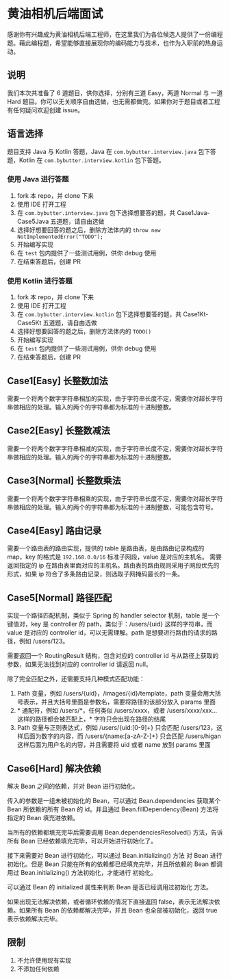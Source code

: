 # 黄油相机后端面试
感谢你有兴趣成为黄油相机后端工程师，在这里我们为各位候选人提供了一份编程题。藉此编程题，希望能够直接展现你的编码能力与技术，也作为入职前的热身运动。

## 说明
我们本次共准备了 6 道题目，供你选择，分别有三道 Easy，两道 Normal 与 一道 Hard 题目。你可以无关顺序自由选做，也无需都做完。如果你对于题目或者工程有任何疑问欢迎创建 issue。

## 语言选择
题目支持 Java 与 Kotlin 答题，Java 在 `com.bybutter.interview.java` 包下答题，Kotlin 在 `com.bybutter.interview.kotlin` 包下答题。

### 使用 Java 进行答题
01. fork 本 repo，并 clone 下来
02. 使用 IDE 打开工程
03. 在 `com.bybutter.interview.java` 包下选择想要答的题，共 Case1Java-Case5Java 五道题，请自由选做
04. 选择好想要回答的题之后，删除方法体内的 `throw new NotImplementedError("TODO");`
05. 开始编写实现
06. 在 `test` 包内提供了一些测试用例，供你 debug 使用
07. 在结束答题后，创建 PR

### 使用 Kotlin 进行答题
01. fork 本 repo，并 clone 下来
02. 使用 IDE 打开工程
03. 在 `com.bybutter.interview.kotlin` 包下选择想要答的题，共 Case1Kt-Case5Kt 五道题，请自由选做
04. 选择好想要回答的题之后，删除方法体内的 `TODO()`
05. 开始编写实现
06. 在 `test` 包内提供了一些测试用例，供你 debug 使用
07. 在结束答题后，创建 PR

## Case1[Easy] 长整数加法
需要一个将两个数字字符串相加的实现，由于字符串长度不定，需要你对超长字符串做相应的处理。输入的两个的字符串都为标准的十进制整数。

## Case2[Easy] 长整数减法
需要一个将两个数字字符串相减的实现，由于字符串长度不定，需要你对超长字符串做相应的处理。输入的两个的字符串都为标准的十进制整数。

## Case3[Normal] 长整数乘法
需要一个将两个数字字符串相乘的实现，由于字符串长度不定，需要你对超长字符串做相应的处理。输入的两个的字符串都为标准的十进制整数，可能包含符号。

## Case4[Easy] 路由记录
需要一个路由表的路由实现，提供的 table 是路由表，是由路由记录构成的 map，key 的格式是 `192.168.0.0/16` 标准子网段，value 是对应的主机名。
需要返回指定的 ip 在路由表里面对应的主机名。路由表的路由规则采用子网段优先的形式，如果 ip 符合了多条路由记录，则选取子网掩码最长的一条。

## Case5[Normal] 路径匹配
实现一个路径匹配机制，类似于 Spring 的 handler selector 机制，table 是一个键值对，key 是 controller 的 path，类似于：/users/{uid} 这样的字符串，而 value 是对应的 controller id，可以无需理解。path 是想要进行路由的请求的路径，例如 /users/123。

需要返回一个 RoutingResult 结构，包含对应的 controller id 与从路径上获取的参数，如果无法找到对应的 controller id 请返回 null。

除了完全匹配之外，还需要支持几种模式匹配功能：  
1. Path 变量，例如 /users/{uid}，/images/{id}/template，path 变量会用大括号表示，并且大括号里面是参数名，需要将路径的该部分放入 params 里面
2. \* 通配符，例如 /users/\*，任何类似 /users/xxxx，或者 /users/xxxx/xxx... 这样的路径都会被匹配上，* 字符只会出现在路径的结尾
3. Path 变量与正则表达式，例如 /users/{uid:[0-9]+} 只会匹配 /users/123，这样后面为数字的内容，而 /users/{name:[a-zA-Z-]+} 只会匹配 /users/higan 这样后面为用户名的内容，并且需要将 uid 或者 name 放到 params 里面

## Case6[Hard] 解决依赖
解决 Bean 之间的依赖，并对 Bean 进行初始化。

传入的参数是一组未被初始化的 Bean，可以通过 Bean.dependencies 获取某个 Bean 所依赖的所有 Bean 的 id。并且通过 Bean.fillDependency(Bean) 方法将指定的 Bean 填充进依赖。

当所有的依赖都填充完毕后需要调用 Bean.dependenciesResolved() 方法，告诉所有 Bean 已经依赖填充完毕，可以开始进行初始化了。

接下来需要对 Bean 进行初始化，可以通过 Bean.initializing() 方法 对 Bean 进行初始化。但是 Bean 只能在所有的依赖都已经填充完毕，并且所依赖的 Bean 都调用过 Bean.initializing() 方法初始化，才能进行 初始化。

可以通过 Bean 的 initialized 属性来判断 Bean 是否已经调用过初始化 方法。

如果出现无法解决依赖，或者循环依赖的情况下直接返回 false，表示无法解决依赖。如果所有 Bean 的依赖都解决完毕，并且 Bean 也全部被初始化，返回 true 表示依赖解决完毕。

## 限制
01. 不允许使用现有实现
02. 不添加任何依赖
